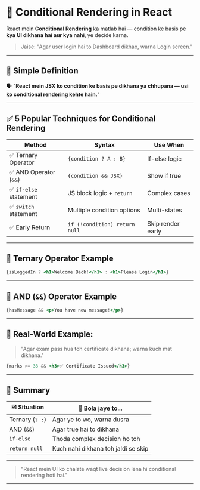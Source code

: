 # 🔀 Conditional Rendering in React

React mein **Conditional Rendering** ka matlab hai — condition ke basis pe **kya UI dikhana hai aur kya nahi**, ye decide karna.

> Jaise: "Agar user login hai to Dashboard dikhao, warna Login screen."

---

## 🧠 Simple Definition

🗣️ "**React mein JSX ko condition ke basis pe dikhana ya chhupana — usi ko conditional rendering kehte hain.**"

---

## ✅ 5 Popular Techniques for Conditional Rendering

| Method                | Syntax                             | Use When |
|-----------------------|------------------------------------|----------|
| ✅ Ternary Operator    | `{condition ? A : B}`              | If-else logic |
| ✅ AND Operator (`&&`) | `{condition && JSX}`               | Show if true |
| ✅ `if-else` statement | JS block logic + `return`          | Complex cases |
| ✅ `switch` statement  | Multiple condition options         | Multi-states |
| ✅ Early Return        | `if (!condition) return null`      | Skip render early |

---

## 🎯 Ternary Operator Example

```jsx
{isLoggedIn ? <h1>Welcome Back!</h1> : <h1>Please Login</h1>}
```

---

## 🎯 AND (`&&`) Operator Example

```jsx
{hasMessage && <p>You have new message!</p>}
```

---

## 🧪 Real-World Example:  
> "Agar exam pass hua toh certificate dikhana; warna kuch mat dikhana."

```jsx
{marks >= 33 && <h3>✅ Certificate Issued</h3>}
```

---

## 🧼 Summary 
| ☑️ Situation       | 💬 Bola jaye to...                    |
|--------------------|----------------------------------------|
| Ternary (`? :`)    | Agar ye to wo, warna dusra             |
| AND (`&&`)         | Agar true hai to dikhana               |
| `if-else`          | Thoda complex decision ho toh          |
| `return null`      | Kuch nahi dikhana toh jaldi se skip    |

---

> "React mein UI ko chalate waqt live decision lena hi conditional rendering hoti hai."

---
